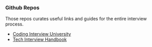 ### Github Repos

Those repos curates useful links and guides for the entire interview process.

- [Coding Interview University](https://github.com/jwasham/coding-interview-university)
- [Tech Interview Handbook](https://github.com/yangshun/tech-interview-handbook)
